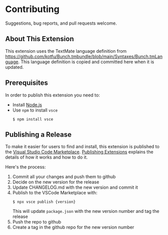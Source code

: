 # Contributing

Suggestions, bug reports, and pull requests welcome.

## About This Extension

This extension uses the TextMate language definition from https://github.com/kotfu/Bunch.tmbundle/blob/main/Syntaxes/Bunch.tmLanguage. This language definition is copied and committed here when it is updated.


## Prerequisites

In order to publish this extension you need to:

- Install [Node.js](https://nodejs.org/en/)
- Use `npm` to install `vsce`
    ```
    $ npm install vsce
    ```


## Publishing a Release

To make it easier for users to find and install, this extension is published to
the [Visual Studio Code Marketplace](https://marketplace.visualstudio.com/VSCode). [Publishing Extensions](https://code.visualstudio.com/api/working-with-extensions/publishing-extension) explains the details of how it works and how to do it.

Here's the process:

1. Commit all your changes and push them to github
2. Decide on the new version for the release
3. Update CHANGELOG.md with the new version and commit it
4. Publish to the VSCode Marketplace with:
     ```
     $ npx vsce publish {version}
     ```
   This will update `package.json` with the new version number and tag the
   release
5. Push the repo to github
6. Create a tag in the github repo for the new version number
